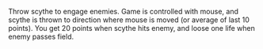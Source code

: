 Throw scythe to engage enemies. Game is controlled with mouse, and scythe is thrown to direction where mouse is moved (or average of last 10 points). You get 20 points when scythe hits enemy, and loose one life when enemy passes field.